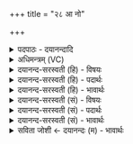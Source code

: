 +++
title = "२८ आ नो"

+++
<details><summary>पदपाठः - दयानन्दादि</summary>

आ। नः॒। नि॒युद्भि॒रिति॑ नि॒युत्ऽभिः॑। श॒तिनी॑भिः। अ॒ध्व॒रम्। स॒ह॒स्रिणी॑भिः। उप॑। या॒हि॒। य॒ज्ञम्। वायो॒ इति॒ वायो॑। अ॒स्मिन्। सव॑ने। मा॒द॒य॒स्व॒। यू॒यम्। पा॒त॒। स्व॒स्तिभि॒रिति॑ स्व॒स्तिऽभिः॑। सदा॑। नः॒। २८।
</details>

<details><summary>अधिमन्त्रम् (VC)</summary>

- वायुर्देवता
- वसिष्ठ ऋषिः
- त्रिष्टुप्
- धैवतः
</details>

<details><summary>दयानन्द-सरस्वती (हि) - विषयः</summary>

फिर उसी विषय को अगले मन्त्र में कहा है ॥
</details>

<details><summary>दयानन्द-सरस्वती (हि) - पदार्थः</summary>

पदार्थान्वयभाषाः -  हे (वायो) वायु के तुल्य बलवान् विद्वन् ! जैसे वायु (नियुद्भिः) निश्चित मिली वा पृथक् जाने-आने रूप (शतिनीभिः) बहुत कर्मोंवाली (सहस्रिणीभिः) बहुत वेगोंवाली गतियों से (अस्मिन्) इस (सवने) उत्पत्ति के आधार जगत् में (नः) हमारे (अध्वरम्) न बिगाड़ने योग्य (यज्ञम्) सङ्गति के योग्य व्यवहार को (उप) निकट प्राप्त होता है, वैसे आप (आयाहि) अच्छे प्रकार प्राप्त हूजिये (मादयस्व) और आनन्दित कीजिये। हे विद्वानो ! (यूयम्) आप लोग इस विद्या से (स्वस्तिभिः) सुखों के साथ (नः) हम लोगों की (सदा) सब काल में (पात) रक्षा कीजिये ॥२८ ॥
</details>

<details><summary>दयानन्द-सरस्वती (हि) - भावार्थः</summary>

भावार्थभाषाः -  इस मन्त्र में वाचकलुप्तोपमालङ्कार है। विद्वान् लोग, जैसे वायु विविध प्रकार की चालों से सब पदार्थों को पुष्ट करते हैं, वैसे ही अच्छी शिक्षा से सब को पुष्ट करें ॥२८ ॥
</details>

<details><summary>दयानन्द-सरस्वती (सं) - विषयः</summary>

पुनस्तमेव विषयमाह ॥
</details>

<details><summary>दयानन्द-सरस्वती (सं) - पदार्थः</summary>

पदार्थान्वयभाषाः -  हे वायो ! यथा वायुर्नियुद्भिश्शतिनीभिः सहस्रिणीभिर्गतिभिरस्मिन् सवने नोऽध्वरं यज्ञमुपगच्छति तथा त्वमेतमायाहि मादयस्व। हे विद्वांसो ! यूयमेतद्विद्यया स्वस्तिभिर्नः सदा पात ॥२८ ॥
</details>

<details><summary>दयानन्द-सरस्वती (सं) - भावार्थः</summary>

भावार्थभाषाः -  अत्र वाचकलुप्तोपमालङ्कारः। विद्वांसो यथा वायवो विविधाभिर्गतिभिः सर्वान् पुष्णन्ति तथैव सुशिक्षया सर्वान् पोषयन्तु ॥२८ ॥
</details>

<details><summary>सविता जोशी ← दयानन्दः (म) - भावार्थः</summary>

भावार्थभाषाः -  या मंत्रात वाचकलुप्तोपमालंकार आहे. जसा वायू विविध प्रकारे सर्व पदार्थांना बलवान करतो, तसेच विद्वान लोकांनी चांगल्या शिक्षणाने सर्वांना बलवान करावे.
</details>